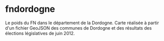 fndordogne
==========

Le poids du FN dans le département de la Dordogne.
Carte réalisée à partir d'un fichier GeoJSON des communes de Dordogne et des résultats des élections législatives de juin 2012.
